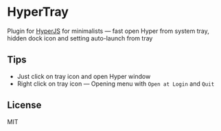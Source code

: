 # HyperTray
Plugin for [HyperJS](https://hyper.is) for minimalists — fast open Hyper from system tray, hidden dock icon and setting auto-launch from tray


## Tips
* Just click on tray icon and open Hyper window
* Right click on tray icon — Opening menu with `Open at Login` and `Quit`

## License
MIT
